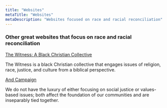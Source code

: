 ```yaml
---
title: "Websites"
metaTitle: "Websites"
metaDescription: "Websites focused on race and racial reconciliation"
---
```

### Other great websites that focus on race and racial reconciliation

[The Witness: A Black Christian Collective](https://thewitnessbcc.com/)

The Witness is a black Christian collective that engages issues of religion, race, justice, and culture from a biblical perspective.

[And Campaign](https://andcampaign.org/)

We do not have the luxury of either focusing on social justice or values-based issues; both affect the foundation of our communities and are inseparably tied together.